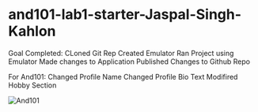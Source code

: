 # and101-lab1-starter-Jaspal-Singh-Kahlon

Goal Completed:
CLoned Git Rep
Created Emulator
Ran Project using Emulator
Made changes to Application
Published Changes to Github Repo


For And101:
Changed Profile Name
Changed Profile Bio Text
Modifired Hobby Section

![And101](https://github.com/user-attachments/assets/04a76c1c-ff23-432f-acae-f4f4f00fa64f)

